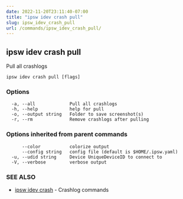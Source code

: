 ```yaml
---
date: 2022-11-20T23:11:40-07:00
title: "ipsw idev crash pull"
slug: ipsw_idev_crash_pull
url: /commands/ipsw_idev_crash_pull/
---
```

## ipsw idev crash pull

Pull all crashlogs

```
ipsw idev crash pull [flags]
```

### Options

```
  -a, --all             Pull all crashlogs
  -h, --help            help for pull
  -o, --output string   Folder to save screenshot(s)
  -r, --rm              Remove crashlogs after pulling
```

### Options inherited from parent commands

```
      --color           colorize output
      --config string   config file (default is $HOME/.ipsw.yaml)
  -u, --udid string     Device UniqueDeviceID to connect to
  -V, --verbose         verbose output
```

### SEE ALSO

* [ipsw idev crash](/cmd/ipsw_idev_crash/)	 - Crashlog commands

